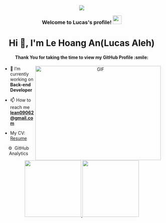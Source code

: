 <h3 align="center">

<p><img src="https://capsule-render.vercel.app/api?type=waving&amp;color=gradient&amp;height=100&amp;section=header" /></p>
 
  Welcome to Lucas's profile!
  <img src="https://media.giphy.com/media/hvRJCLFzcasrR4ia7z/giphy.gif" width="28">
</h3>

<h1 align="center">Hi 👋, I'm Le Hoang An(Lucas Aleh)</h1>
<h4 align="center">Thank You for taking the time to view my GitHub Profile :smile:</h4>
<a target="_blank" align="center">
  <img align="right" top="500" height="300" width="400" alt="GIF" src="https://media.giphy.com/media/SWoSkN6DxTszqIKEqv/giphy.gif">
</a>

- 🔭 I’m currently working on **Back-end Developer**

- 📫 How to reach me **lean09062@gmail.com**
-  My CV: <a href="https://drive.google.com/file/d/1v1weqtr4tVWhj-TcLgc9vqkPKswyBvzw/view?usp=drive_link" >Resume</a>


<div align="center" style="display:block;">
  ⚙️ &nbsp;GitHub Analytics

<p align="center">
<a href="https://github.com/lucasngucii">
  <img height="180em" src="https://github-readme-stats-eight-theta.vercel.app/api?username=lucasngucii&show_icons=true&theme=algolia&include_all_commits=true&count_private=true"/>
  <img height="180em" src="https://github-readme-stats-eight-theta.vercel.app/api/top-langs/?username=lucasngucii&layout=compact&langs_count=8&theme=algolia"/>
</a>
</p>




